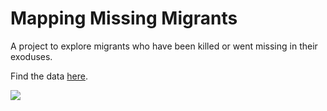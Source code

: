 # Mapping Missing Migrants

A project to explore migrants who have been killed or went missing in their exoduses.

Find the data [here](https://missingmigrants.iom.int/global-figures/all/csv?eid=2360&token=GtsEDqi6lvfhaRbBnDiua9r9Tu63CotCVpGNaDwhL-U&return-url=/).

![](/images/thumbnail.jpg)
